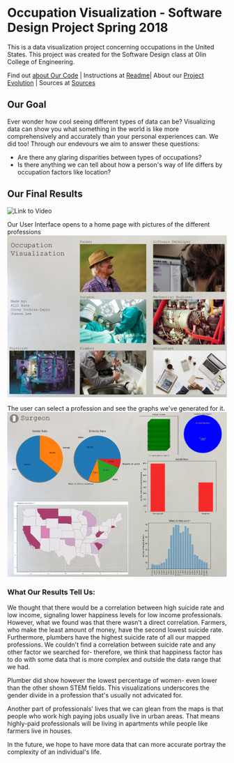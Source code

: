 # Occupation Visualization - Software Design Project Spring 2018

This is a data visualization project concerning occupations in the United States. This project was created for the Software Design class at Olin College of Engineering.

Find out [about Our Code](./AboutOurCode.md) | Instructions at [Readme](./README.md)| About our [Project Evolution](./projectevolution.md) | Sources at [Sources](./Sources.md)

## Our Goal

Ever wonder how cool seeing different types of data can be? Visualizing data can show you what something in the world is like more comprehensively and accurately than your personal experiences can. 
We did too! Through our endevours we aim to answer these questions:

- Are there any glaring disparities between types of occupations?
- Is there anything we can tell about how a person's way of life differs by occupation factors like location?

## Our Final Results

![Link to Video](https://vimeo.com/268615482)

Our User Interface opens to a home page with pictures of the different professions
![](./UI_pic.png)

The user can select a profession and see the graphs we've generated for it.
![](./UI_surg.png)


### What Our Results Tell Us:

We thought that there would be a correlation between high suicide rate and low income, signaling lower happiness levels for low income professionals. However, what we found was that there wasn't a direct correlation. Farmers, who make the least amount of money, have the second lowest suicide rate. Furthermore, plumbers have the highest suicide rate of all our mapped professions. We couldn't find a correlation between suicide rate and any other factor we searched for- therefore, we think that happiness factor has to do with some data that is more complex and outside the data range that we had. 

Plumber did show however the lowest percentage of women- even lower than the other shown STEM fields. This visualizations underscores the gender divide in a profession that's usually not advicated for. 

Another part of professionals' lives that we can glean from the maps is that people who work high paying jobs usually live in urban areas. That means highly-paid professionals will be living in apartments while people like farmers live in houses. 


In the future, we hope to have more data that can more accurate portray the complexity of an individual's life.
